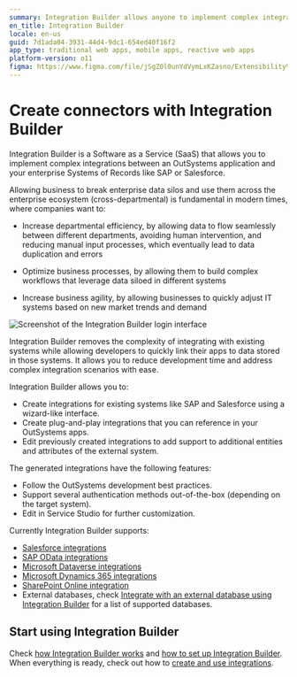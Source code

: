 ```yaml
---
summary: Integration Builder allows anyone to implement complex integrations between an OutSystems application and your enterprise Systems of Records like SAP or Salesforce.
en_title: Integration Builder
locale: en-us
guid: 7d1ada04-3931-44d4-9dc1-654ed40f16f2
app_type: traditional web apps, mobile apps, reactive web apps
platform-version: o11
figma: https://www.figma.com/file/jSgZ0l0unYdVymLxKZasno/Extensibility%20and%20Integration?node-id=410:58
---
```


# Create connectors with Integration Builder

Integration Builder is a Software as a Service (SaaS) that allows you to implement complex integrations between an OutSystems application and your enterprise Systems of Records like SAP or Salesforce.

Allowing business to break enterprise data silos and use them across the enterprise ecosystem (cross-departmental) is fundamental in modern times, where companies want to:

* Increase departmental efficiency, by allowing data to flow seamlessly between different departments, avoiding human intervention, and reducing manual input processes, which eventually lead to data duplication and errors

* Optimize business processes, by allowing them to build complex workflows that leverage data siloed in different systems

* Increase business agility, by allowing businesses to quickly adjust IT systems based on new market trends and demand

![Screenshot of the Integration Builder login interface](images/login-ib.png "Integration Builder Login Screen")

Integration Builder removes the complexity of integrating with existing systems while allowing developers to quickly link their apps to data stored in those systems. It allows you to reduce development time and address complex integration scenarios with ease.

Integration Builder allows you to:

* Create integrations for existing systems like SAP and Salesforce using a wizard-like interface.
* Create plug-and-play integrations that you can reference in your OutSystems apps.
* Edit previously created integrations to add support to additional entities and attributes of the external system.

The generated integrations have the following features:

* Follow the OutSystems development best practices.
* Support several authentication methods out-of-the-box (depending on the target system).
* Edit in Service Studio for further customization.

Currently Integration Builder supports:

* [Salesforce integrations](connectors/integration-salesforce.md)
* [SAP OData integrations](connectors/integration-sap.md)
* [Microsoft Dataverse integrations](connectors/integration-ms-dataverse.md)
* [Microsoft Dynamics 365 integrations](connectors/integration-ms-dynamics.md)
* [SharePoint Online integration](connectors/integration-ms-sharepoint.md)
* External databases, check [Integrate with an external database using Integration Builder](../external-database/integrate-external-db-ib.md) for a list of supported databases.

## Start using Integration Builder

Check [how Integration Builder works](works.md) and [how to set up Integration Builder](set-up.md). When everything is ready, check out how to [create and use integrations](use.md).
